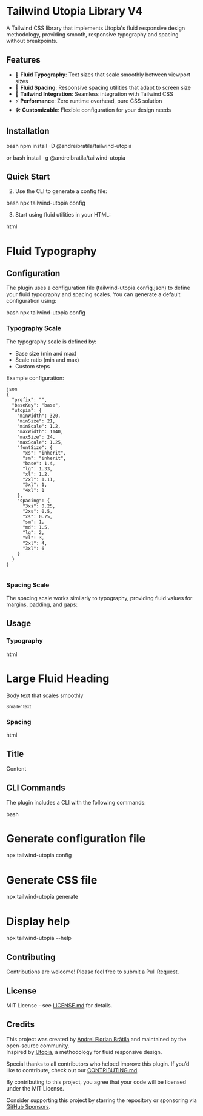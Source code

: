 # Tailwind Utopia Library V4

A Tailwind CSS library that implements Utopia's fluid responsive design methodology, providing smooth, responsive typography and spacing without breakpoints.

## Features

- 🎯 **Fluid Typography**: Text sizes that scale smoothly between viewport sizes
- 📏 **Fluid Spacing**: Responsive spacing utilities that adapt to screen size
- 🎨 **Tailwind Integration**: Seamless integration with Tailwind CSS
- ⚡ **Performance**: Zero runtime overhead, pure CSS solution
- 🛠️ **Customizable**: Flexible configuration for your design needs

## Installation

bash
npm install -D @andreibratila/tailwind-utopia

or
bash install -g @andreibratila/tailwind-utopia

## Quick Start

2. Use the CLI to generate a config file:

bash
npx tailwind-utopia config

3. Start using fluid utilities in your HTML:

html

<h1 class="text-fs-2xl mb-fs-l">
  Fluid Typography
</h1>

## Configuration

The plugin uses a configuration file (tailwind-utopia.config.json) to define your fluid typography and spacing scales. You can generate a default configuration using:

bash
npx tailwind-utopia config

### Typography Scale

The typography scale is defined by:

- Base size (min and max)
- Scale ratio (min and max)
- Custom steps

Example configuration:

```
json
{
  "prefix": "",
  "baseKey": "base",
  "utopia": {
    "minWidth": 320,
    "minSize": 21,
    "minScale": 1.2,
    "maxWidth": 1140,
    "maxSize": 24,
    "maxScale": 1.25,
    "fontSize": {
      "xs": "inherit",
      "sm": "inherit",
      "base": 1.4,
      "lg": 1.33,
      "xl": 1.2,
      "2xl": 1.11,
      "3xl": 1,
      "4xl": 1
    },
    "spacing": {
      "3xs": 0.25,
      "2xs": 0.5,
      "xs": 0.75,
      "sm": 1,
      "md": 1.5,
      "lg": 2,
      "xl": 3,
      "2xl": 4,
      "3xl": 6
    }
  }
}
 
```
### Spacing Scale

The spacing scale works similarly to typography, providing fluid values for margins, padding, and gaps:

## Usage

### Typography

html

<h1 class="text-{prefix(optional}sm">Large Fluid Heading</h1>
<p class="text-fs-sm">Body text that scales smoothly</p>
<small class="text-sm">Smaller text</small>

### Spacing

html

<div class="mb-{prefix(optional}xs">
  <h2 class="mb-fs-xs">Title</h2>
  <p class="mb-xs">Content</p>
</div>

## CLI Commands

The plugin includes a CLI with the following commands:

bash

# Generate configuration file

npx tailwind-utopia config

# Generate CSS file

npx tailwind-utopia generate

# Display help

npx tailwind-utopia --help

## Contributing

Contributions are welcome! Please feel free to submit a Pull Request.

## License

MIT License - see [LICENSE.md](LICENSE.md) for details.

## Credits

This project was created by [Andrei Florian Brătila](https://github.com/andreibratila) and maintained by the open-source community.  
Inspired by [Utopia](https://utopia.fyi/), a methodology for fluid responsive design.

Special thanks to all contributors who helped improve this plugin. If you’d like to contribute, check out our [CONTRIBUTING.md](CONTRIBUTING.md).

By contributing to this project, you agree that your code will be licensed under the MIT License.

Consider supporting this project by starring the repository or sponsoring via [GitHub Sponsors](https://github.com/sponsors/tuusuario).
